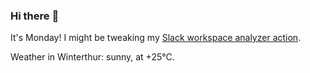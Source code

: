 ### Hi there :wave:

It's Monday! I might be tweaking my [Slack workspace analyzer action](https://github.com/bewuethr/slack-analyzer).

Weather in Winterthur: sunny, at +25°C.

